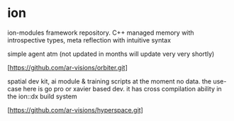 # ion
ion-modules framework repository. C++ managed memory with introspective types, meta reflection with intuitive syntax

simple agent atm (not updated in months will update very very shortly)

[https://github.com/ar-visions/orbiter.git]

spatial dev kit, ai module & training scripts at the moment no data.
the use-case here is go pro or xavier based dev.  it has cross compilation ability in the ion::dx build system

[https://github.com/ar-visions/hyperspace.git]
